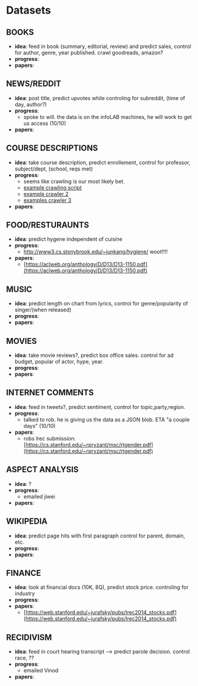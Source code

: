 # Datasets


## **BOOKS**
* **idea**: feed in book (summary, editorial, review) and predict sales, control for author, genre, year published. crawl goodreads, amazon?
* **progress**:
* **papers**: 


## **NEWS/REDDIT**
* **idea**: post title, predict upvotes while controling for subreddit, (time of day, author?)
* **progress**: 
  * spoke to will. the data is on the infoLAB machines, he will work to get us access (10/10)
* **papers**: 


## **COURSE DESCRIPTIONS**
* **idea**: take course description, predict enrollement, control for professor, subject/dept, (school, reqs met)
* **progress**:
  * seems like crawling is our most likely bet. 
  * [example crawling script](https://github.com/rpryzant/flipadelphia/blob/master/datasets/course_catalog/Abhijeets_crawling_script.py)
  * [example crawler 2](https://github.com/rpryzant/SubCrawl/blob/master/code_release/corpus_generation/subscene_crawler.py)
  * [examples crawler 3](https://github.com/rpryzant/japanese_corpus/blob/master/crawlers/daddicts/d_addicts_crawler.ipynb)
* **papers**: 


## **FOOD/RESTURAUNTS**
* **idea**: predict hygene independent of cuisine
* **progress**:
  * http://www3.cs.stonybrook.edu/~junkang/hygiene/ woot!!!!
* **papers**: 
  * [https://aclweb.org/anthology/D/D13/D13-1150.pdf](https://aclweb.org/anthology/D/D13/D13-1150.pdf)
  


## **MUSIC**
* **idea**: predict length on chart from lyrics, control for genre/popularity of singer/(when released)
* **progress**:
* **papers**: 


## **MOVIES**
* **idea**: take movie reviews?, predict box office sales. control for ad budget, popular of actor, hype, year. 
* **progress**:
* **papers**: 


## **INTERNET COMMENTS**
* **idea**: feed in tweets?, predict sentiment, control for topic,party,region. 
* **progress**:
  * talked to rob. he is giving us the data as a JSON blob. ETA "a couple days" (10/10)
* **papers**: 
  * robs lrec submission: [https://cs.stanford.edu/~rpryzant/msc/rtgender.pdf](https://cs.stanford.edu/~rpryzant/msc/rtgender.pdf)


## **ASPECT ANALYSIS**
* **idea**: ?
* **progress**:
  * emailed jiwei
* **papers**: 


## **WIKIPEDIA**
* **idea**: predict page hits with first paragraph control for parent, domain, etc.
* **progress**:
* **papers**: 


## **FINANCE**
* **idea**: look at financial docs (10K, 8Q), predict stock price. controling for industry
* **progress**:
* **papers**: 
  * [https://web.stanford.edu/~jurafsky/pubs/lrec2014_stocks.pdf](https://web.stanford.edu/~jurafsky/pubs/lrec2014_stocks.pdf)


## **RECIDIVISM**
* **idea**: feed in court hearing transcript —> predict parole decision. control race, ??
* **progress**:
  * emailed Vinod
* **papers**: 
